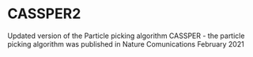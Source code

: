 # CASSPER2
Updated version of the Particle picking algorithm
CASSPER - the particle picking algorithm was published in Nature Comunications February 2021
